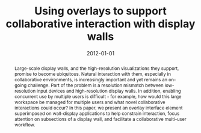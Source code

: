---
# Documentation: https://wowchemy.com/docs/managing-content/

title: Using overlays to support collaborative interaction with display walls
subtitle: ''
summary: '<b>IUI 2012</b><br/>Overlays allow multiple users to annotate ultra-scale display walls simultaneously by projecting personalized transparent layers, enabling private notes and group discussion without obscuring base content. Each participant’s input appears on separate virtual layers, reducing interference and enhancing coordination. User feedback indicates overlays improve task parallelism and decrease communication overhead in collaborative teams.'
authors:
- Arvind Satyanarayan
- Nadir Weibel
- James Hollan
doi: 10.1145/2166966.2166987
tags: []
categories: []
date: '2012-01-01'
lastmod: 2021-09-23T15:50:33-07:00
featured: false
draft: false

# Featured image
# To use, add an image named `featured.jpg/png` to your page's folder.
# Focal points: Smart, Center, TopLeft, Top, TopRight, Left, Right, BottomLeft, Bottom, BottomRight.
image:
  caption: ''
  focal_point: ''
  preview_only: false

# Projects (optional).
#   Associate this post with one or more of your projects.
#   Simply enter your project's folder or file name without extension.
#   E.g. `projects = ["internal-project"]` references `content/project/deep-learning/index.md`.
#   Otherwise, set `projects = []`.
projects: []
publishDate: '2021-09-23T22:50:33.429598Z'
publication_types:
- '1'
abstract: 'Large-scale display walls, and the high-resolution visualizations they support, promise to become ubiquitous. Natural interaction with them, especially in collaborative environments, is increasingly important and yet remains an on-going challenge. Part of the problem is a resolution mismatch between low-resolution input devices and high-resolution display walls. In addition, enabling concurrent use by multiple users is difficult - for example, how would this large workspace be managed for multiple users and what novel collaborative interactions could occur? In this paper, we present an overlay interface element superimposed on wall-display applications to help constrain interaction, focus attention on subsections of a display wall, and facilitate a collaborative multi-user workflow.'
publication: '*Proceedings of the 2012 ACM international conference on Intelligent
  User Interfaces*'
---
